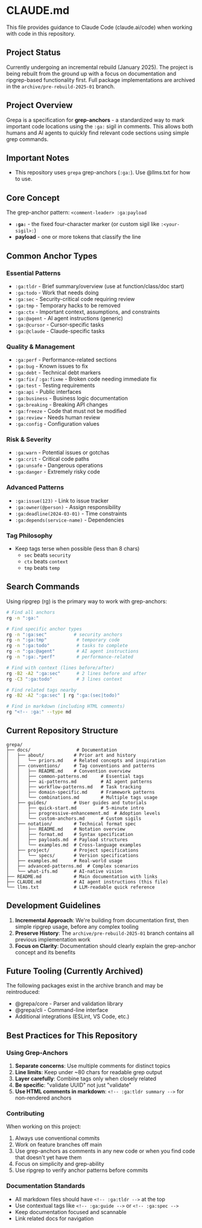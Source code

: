 # CLAUDE.md
<!-- :ga:tldr AI agent instructions for working with the grepa repository -->
<!-- :ga:meta Claude Code configuration and development guidelines -->

This file provides guidance to Claude Code (claude.ai/code) when working with code in this repository.

## Project Status

Currently undergoing an incremental rebuild (January 2025). The project is being rebuilt from the ground up with a focus on documentation and ripgrep-based functionality first. Full package implementations are archived in the `archive/pre-rebuild-2025-01` branch.

## Project Overview

Grepa is a specification for **grep-anchors** - a standardized way to mark important code locations using the `:ga:` sigil in comments. This allows both humans and AI agents to quickly find relevant code sections using simple grep commands.

## Important Notes

- This repository uses `grepa` grep-anchors (`:ga:`). Use @llms.txt for how to use.

## Core Concept

The grep-anchor pattern: `<comment-leader> :ga:payload`
- **`:ga:`** - the fixed four-character marker (or custom sigil like `:<your-sigil>:`)
- **payload** - one or more tokens that classify the line

## Common Anchor Types

### Essential Patterns
- `:ga:tldr` - Brief summary/overview (use at function/class/doc start)
- `:ga:todo` - Work that needs doing
- `:ga:sec` - Security-critical code requiring review
- `:ga:tmp` - Temporary hacks to be removed
- `:ga:ctx` - Important context, assumptions, and constraints
- `:ga:@agent` - AI agent instructions (generic)
- `:ga:@cursor` - Cursor-specific tasks
- `:ga:@claude` - Claude-specific tasks

### Quality & Management
- `:ga:perf` - Performance-related sections
- `:ga:bug` - Known issues to fix
- `:ga:debt` - Technical debt markers
- `:ga:fix` / `:ga:fixme` - Broken code needing immediate fix
- `:ga:test` - Testing requirements
- `:ga:api` - Public interfaces
- `:ga:business` - Business logic documentation
- `:ga:breaking` - Breaking API changes
- `:ga:freeze` - Code that must not be modified
- `:ga:review` - Needs human review
- `:ga:config` - Configuration values

### Risk & Severity
- `:ga:warn` - Potential issues or gotchas
- `:ga:crit` - Critical code paths
- `:ga:unsafe` - Dangerous operations
- `:ga:danger` - Extremely risky code

### Advanced Patterns
- `:ga:issue(123)` - Link to issue tracker
- `:ga:owner(@person)` - Assign responsibility
- `:ga:deadline(2024-03-01)` - Time constraints
- `:ga:depends(service-name)` - Dependencies

### Tag Philosophy
- Keep tags terse when possible (less than 8 chars)
  - `sec` beats `security`
  - `ctx` beats `context`
  - `tmp` beats `temp`

## Search Commands

Using ripgrep (rg) is the primary way to work with grep-anchors:

```bash
# Find all anchors
rg -n ":ga:"

# Find specific anchor types
rg -n ":ga:sec"          # security anchors
rg -n ":ga:tmp"           # temporary code
rg -n ":ga:todo"          # tasks to complete
rg -n ":ga:@agent"        # AI agent instructions
rg -n ":ga:.*perf"        # performance-related

# Find with context (lines before/after)
rg -B2 -A2 ":ga:sec"      # 2 lines before and after
rg -C3 ":ga:todo"         # 3 lines context

# Find related tags nearby
rg -B2 -A2 ":ga:sec" | rg ":ga:(sec|todo)"

# Find in markdown (including HTML comments)
rg "<!-- :ga:" --type md

```

## Current Repository Structure

```
grepa/
├── docs/                 # Documentation
│   ├── about/           # Prior art and history
│   │   └── priors.md    # Related concepts and inspiration
│   ├── conventions/     # Tag conventions and patterns
│   │   ├── README.md    # Convention overview
│   │   ├── common-patterns.md     # Essential tags
│   │   ├── ai-patterns.md         # AI agent patterns
│   │   ├── workflow-patterns.md   # Task tracking
│   │   ├── domain-specific.md     # Framework patterns
│   │   └── combinations.md        # Multiple tags usage
│   ├── guides/          # User guides and tutorials
│   │   ├── quick-start.md         # 5-minute intro
│   │   ├── progressive-enhancement.md  # Adoption levels
│   │   └── custom-anchors.md      # Custom sigils
│   ├── notation/        # Technical format spec
│   │   ├── README.md    # Notation overview
│   │   ├── format.md    # Syntax specification
│   │   ├── payloads.md  # Payload structures
│   │   └── examples.md  # Cross-language examples
│   ├── project/         # Project specifications
│   │   └── specs/       # Version specifications
│   ├── examples.md      # Real-world usage
│   ├── advanced-patterns.md  # Complex scenarios
│   └── what-ifs.md      # AI-native vision
├── README.md            # Main documentation with links
├── CLAUDE.md            # AI agent instructions (this file)
└── llms.txt             # LLM-readable quick reference
```

## Development Guidelines

1. **Incremental Approach**: We're building from documentation first, then simple ripgrep usage, before any complex tooling
2. **Preserve History**: The `archive/pre-rebuild-2025-01` branch contains all previous implementation work
3. **Focus on Clarity**: Documentation should clearly explain the grep-anchor concept and its benefits

## Future Tooling (Currently Archived)

The following packages exist in the archive branch and may be reintroduced:
- @grepa/core - Parser and validation library
- @grepa/cli - Command-line interface
- Additional integrations (ESLint, VS Code, etc.)

## Best Practices for This Repository

### Using Grep-Anchors
1. **Separate concerns**: Use multiple comments for distinct topics
2. **Line limits**: Keep under ~80 chars for readable grep output
3. **Layer carefully**: Combine tags only when closely related
4. **Be specific**: "validate UUID" not just "validate"
5. **Use HTML comments in markdown**: `<!-- :ga:tldr summary -->` for non-rendered anchors

### Contributing

When working on this project:
1. Always use conventional commits
2. Work on feature branches off main
3. Use grep-anchors as comments in any new code or when you find code that doesn't yet have them
4. Focus on simplicity and grep-ability
5. Use ripgrep to verify anchor patterns before commits

### Documentation Standards
- All markdown files should have `<!-- :ga:tldr -->` at the top
- Use contextual tags like `<!-- :ga:guide -->` or `<!-- :ga:spec -->`
- Keep documentation focused and scannable
- Link related docs for navigation
